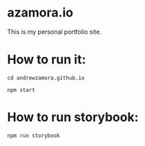 # azamora.io
This is my personal portfolio site.
# How to run it:
```
cd andrewzamora.github.io

npm start
```
# How to run storybook:
```
npm run storybook
```